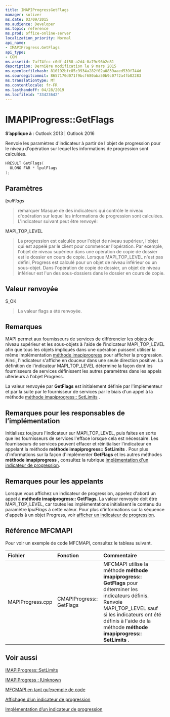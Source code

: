 ```yaml
---
title: IMAPIProgressGetFlags
manager: soliver
ms.date: 03/09/2015
ms.audience: Developer
ms.topic: reference
ms.prod: office-online-server
localization_priority: Normal
api_name:
- IMAPIProgress.GetFlags
api_type:
- COM
ms.assetid: 7af74fcc-c0df-4f58-a2d4-0a79c96b2e81
description: Dernière modification le 9 mars 2015
ms.openlocfilehash: 810192bfc85c9934a282f02a0839aaed539f744d
ms.sourcegitcommit: 8657170d071f9bcf680aba50b9c07f2a4fb82283
ms.translationtype: MT
ms.contentlocale: fr-FR
ms.lasthandoff: 04/28/2019
ms.locfileid: "33423642"
---
```

# <a name="imapiprogressgetflags"></a>IMAPIProgress::GetFlags

  
  
**S’applique à** : Outlook 2013 | Outlook 2016 
  
Renvoie les paramètres d'indicateur à partir de l'objet de progression pour le niveau d'opération sur lequel les informations de progression sont calculées.
  
```cpp
HRESULT GetFlags(
  ULONG FAR * lpulFlags
);
```

## <a name="parameters"></a>Paramètres

 _lpulFlags_
  
> remarquer Masque de des indicateurs qui contrôle le niveau d'opération sur lequel les informations de progression sont calculées. L'indicateur suivant peut être renvoyé:
    
MAPI_TOP_LEVEL 
  
> La progression est calculée pour l'objet de niveau supérieur, l'objet qui est appelé par le client pour commencer l'opération. Par exemple, l'objet de niveau supérieur dans une opération de copie de dossier est le dossier en cours de copie. Lorsque MAPI_TOP_LEVEL n'est pas défini, Progress est calculé pour un objet de niveau inférieur ou un sous-objet. Dans l'opération de copie de dossier, un objet de niveau inférieur est l'un des sous-dossiers dans le dossier en cours de copie.
    
## <a name="return-value"></a>Valeur renvoyée

S_OK 
  
> La valeur flags a été renvoyée.
    
## <a name="remarks"></a>Remarques

MAPI permet aux fournisseurs de services de différencier les objets de niveau supérieur et les sous-objets à l'aide de l'indicateur MAPI_TOP_LEVEL afin que tous les objets impliqués dans une opération puissent utiliser la même implémentation [méthode imapiprogress](imapiprogressiunknown.md) pour afficher la progression. Ainsi, l'indicateur s'affiche en douceur dans une seule direction positive. La définition de l'indicateur MAPI_TOP_LEVEL détermine la façon dont les fournisseurs de services définissent les autres paramètres dans les appels ultérieurs à l'objet Progress. 
  
La valeur renvoyée par **GetFlags** est initialement définie par l'implémenteur et par la suite par le fournisseur de services par le biais d'un appel à la méthode [méthode imapiprogress:: SetLimits](imapiprogress-setlimits.md) . 
  
## <a name="notes-to-implementers"></a>Remarques pour les responsables de l’implémentation

Initialisez toujours l'indicateur sur MAPI_TOP_LEVEL, puis faites en sorte que les fournisseurs de services l'efface lorsque cela est nécessaire. Les fournisseurs de services peuvent effacer et réinitialiser l'indicateur en appelant la méthode **méthode imapiprogress:: SetLimits** . Pour plus d'informations sur la façon d'implémenter **GetFlags** et les autres méthodes **méthode imapiprogress** , consultez la rubrique [implémentation d'un indicateur de progression](implementing-a-progress-indicator.md).
  
## <a name="notes-to-callers"></a>Remarques pour les appelants

Lorsque vous affichez un indicateur de progression, appelez d'abord un appel à **méthode imapiprogress:: GetFlags**. La valeur renvoyée doit être MAPI_TOP_LEVEL, car toutes les implémentations initialisent le contenu du paramètre _lpulFlags_ à cette valeur. Pour plus d'informations sur la séquence d'appels à un objet Progress, voir [afficher un indicateur de progression](how-to-display-a-progress-indicator.md).
  
## <a name="mfcmapi-reference"></a>Référence MFCMAPI

Pour voir un exemple de code MFCMAPI, consultez le tableau suivant.
  
|**Fichier**|**Fonction**|**Commentaire**|
|:-----|:-----|:-----|
|MAPIProgress.cpp  <br/> |CMAPIProgress:: GetFlags  <br/> |MFCMAPI utilise la méthode **méthode imapiprogress:: GetFlags** pour déterminer les indicateurs définis. Renvoie MAPI_TOP_LEVEL sauf si les indicateurs ont été définis à l'aide de la méthode **méthode imapiprogress:: SetLimits** .  <br/> |
   
## <a name="see-also"></a>Voir aussi



[IMAPIProgress::SetLimits](imapiprogress-setlimits.md)
  
[IMAPIProgress : IUnknown](imapiprogressiunknown.md)


[MFCMAPI en tant qu’exemple de code](mfcmapi-as-a-code-sample.md)
  
[Affichage d’un indicateur de progression](how-to-display-a-progress-indicator.md)
  
[Implémentation d’un indicateur de progression](implementing-a-progress-indicator.md)

